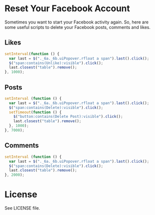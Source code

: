 Reset Your Facebook Account
===========================

Sometimes you want to start your Facebook activity again. So, here are some useful scripts to delete your Facebook posts, comments and likes.

## Likes

```js
setInterval(function () {
  var last = $("._6a._6b.uiPopover.rfloat a span").last().click();
  $("span:contains(Unlike):visible").click();
  last.closest("table").remove();
}, 1000);
```

## Posts

```js
setInterval (function () {
  var last = $("._6a._6b.uiPopover.rfloat a span").last().click();
  $("span:contains(Delete):visible").click();
  setTimeout(function () {
    $("button:contains(Delete Post):visible").click();
    last.closest("table").remove();
  }, 1000);
}, 7000);
```

## Comments

```js
setInterval (function () {
  var last = $("._6a._6b.uiPopover.rfloat a span").last().click();
  $("span:contains(Delete):visible").click();
  last.closest("table").remove();
}, 2000);
```

# License
See LICENSE file.
